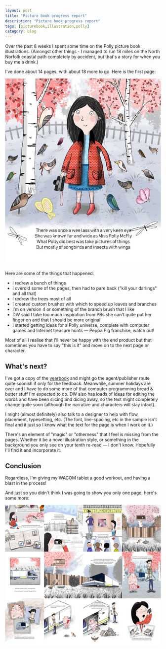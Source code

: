 ```yaml
---
layout: post
title: "Picture book progress report"
description: "Picture book progress report"
tags: [picturebook,illustration,polly]
category: blog
---
```


Over the past 8 weeks I spent some time on the Polly picture book illustrations. (Amongst other things - I managed to run 18 miles on the North Norfolk coastal path completely by accident, but that's a story for when you buy me a drink.)

I've done about 14 pages, with about 18 more to go. Here is the first page:

![a page from the Polly Picture Book](/assets/posts/2019-09-04-picture-book-progress-report/polly-page.jpg)

Here are some of the things that happened:
- I redrew a bunch of things
- I overdid some of the pages, then had to pare back ("kill your darlings" and all that)
- I redrew the trees most of all
- I created custom brushes with which to speed up leaves and branches
- I'm on version 4 or something of the branch brush that I like
- DW said I take too much inspiration from PBs she can't quite put her finger on and that I should be more original
- I started getting ideas for a Polly universe, complete with computer games and Internet treasure hunts &mdash; Peppa Pig franchise, watch out!

Most of all I realise that I'll never be happy with the end product but that sometimes you have to say "this is it" and move on to the next page or character.

## What's next?

I've got a copy of the [yearbook](https://www.writersandartists.co.uk/store) and might go the agent/publisher route quite soonish if only for the feedback. Meanwhile, summer holidays are over and I have to do some more of that computer programming bread & butter stuff I'm expected to do. DW also has loads of ideas for editing the words and have been slicing and dicing away, so the text might completely change quite soon (although the narrative and characters will stay intact).

I might (almost definitely) also talk to a designer to help with flow, placement, typesetting, etc. (The font, line-spacing, etc in the sample isn't final and it just so I know what the text for the page is when I work on it.)

There's an element of "magic" or "otherness" that I feel is missing from the pages. Whether it be a novel illustration style, or something in the background you only see on your tenth re-read &mdash; I don't know. Hopefully I'll find it and incorporate it.

## Conclusion

Regardless, I'm giving my WACOM tablet a good workout, and having a blast in the process!

And just so you didn't think I was going to show you only one page, here's some more:

![more pages from the Polly Picture Book](/assets/posts/2019-09-04-picture-book-progress-report/other-pages.jpg)